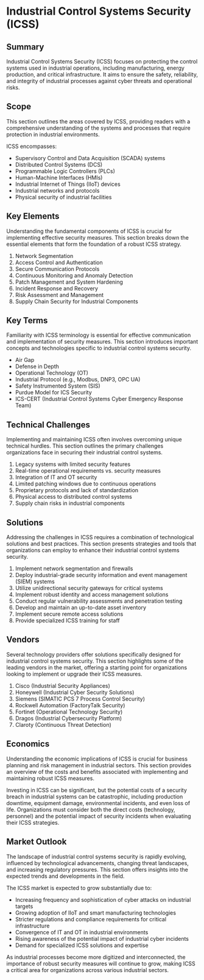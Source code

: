 # Industrial Control Systems Security (ICSS)

## Summary
Industrial Control Systems Security (ICSS) focuses on protecting the control systems used in industrial operations, including manufacturing, energy production, and critical infrastructure. It aims to ensure the safety, reliability, and integrity of industrial processes against cyber threats and operational risks.

## Scope
This section outlines the areas covered by ICSS, providing readers with a comprehensive understanding of the systems and processes that require protection in industrial environments.

ICSS encompasses:
- Supervisory Control and Data Acquisition (SCADA) systems
- Distributed Control Systems (DCS)
- Programmable Logic Controllers (PLCs)
- Human-Machine Interfaces (HMIs)
- Industrial Internet of Things (IIoT) devices
- Industrial networks and protocols
- Physical security of industrial facilities

## Key Elements
Understanding the fundamental components of ICSS is crucial for implementing effective security measures. This section breaks down the essential elements that form the foundation of a robust ICSS strategy.

1. Network Segmentation
2. Access Control and Authentication
3. Secure Communication Protocols
4. Continuous Monitoring and Anomaly Detection
5. Patch Management and System Hardening
6. Incident Response and Recovery
7. Risk Assessment and Management
8. Supply Chain Security for Industrial Components

## Key Terms
Familiarity with ICSS terminology is essential for effective communication and implementation of security measures. This section introduces important concepts and technologies specific to industrial control systems security.

- Air Gap
- Defense in Depth
- Operational Technology (OT)
- Industrial Protocol (e.g., Modbus, DNP3, OPC UA)
- Safety Instrumented System (SIS)
- Purdue Model for ICS Security
- ICS-CERT (Industrial Control Systems Cyber Emergency Response Team)

## Technical Challenges
Implementing and maintaining ICSS often involves overcoming unique technical hurdles. This section outlines the primary challenges organizations face in securing their industrial control systems.

1. Legacy systems with limited security features
2. Real-time operational requirements vs. security measures
3. Integration of IT and OT security
4. Limited patching windows due to continuous operations
5. Proprietary protocols and lack of standardization
6. Physical access to distributed control systems
7. Supply chain risks in industrial components

## Solutions
Addressing the challenges in ICSS requires a combination of technological solutions and best practices. This section presents strategies and tools that organizations can employ to enhance their industrial control systems security.

1. Implement network segmentation and firewalls
2. Deploy industrial-grade security information and event management (SIEM) systems
3. Utilize unidirectional security gateways for critical systems
4. Implement robust identity and access management solutions
5. Conduct regular vulnerability assessments and penetration testing
6. Develop and maintain an up-to-date asset inventory
7. Implement secure remote access solutions
8. Provide specialized ICSS training for staff

## Vendors
Several technology providers offer solutions specifically designed for industrial control systems security. This section highlights some of the leading vendors in the market, offering a starting point for organizations looking to implement or upgrade their ICSS measures.

1. Cisco (Industrial Security Appliances)
2. Honeywell (Industrial Cyber Security Solutions)
3. Siemens (SIMATIC PCS 7 Process Control Security)
4. Rockwell Automation (FactoryTalk Security)
5. Fortinet (Operational Technology Security)
6. Dragos (Industrial Cybersecurity Platform)
7. Claroty (Continuous Threat Detection)

## Economics
Understanding the economic implications of ICSS is crucial for business planning and risk management in industrial sectors. This section provides an overview of the costs and benefits associated with implementing and maintaining robust ICSS measures.

Investing in ICSS can be significant, but the potential costs of a security breach in industrial systems can be catastrophic, including production downtime, equipment damage, environmental incidents, and even loss of life. Organizations must consider both the direct costs (technology, personnel) and the potential impact of security incidents when evaluating their ICSS strategies.

## Market Outlook
The landscape of industrial control systems security is rapidly evolving, influenced by technological advancements, changing threat landscapes, and increasing regulatory pressures. This section offers insights into the expected trends and developments in the field.

The ICSS market is expected to grow substantially due to:
- Increasing frequency and sophistication of cyber attacks on industrial targets
- Growing adoption of IIoT and smart manufacturing technologies
- Stricter regulations and compliance requirements for critical infrastructure
- Convergence of IT and OT in industrial environments
- Rising awareness of the potential impact of industrial cyber incidents
- Demand for specialized ICSS solutions and expertise

As industrial processes become more digitized and interconnected, the importance of robust security measures will continue to grow, making ICSS a critical area for organizations across various industrial sectors.
